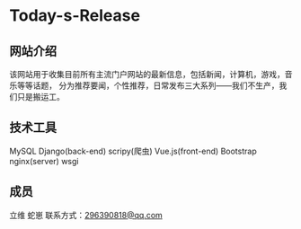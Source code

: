 # Today-s-Release

## 网站介绍

该网站用于收集目前所有主流门户网站的最新信息，包括新闻，计算机，游戏，音乐等等话题，
分为推荐要闻，个性推荐，日常发布三大系列——我们不生产，我们只是搬运工。

## 技术工具

MySQL
Django(back-end)
scripy(爬虫)
Vue.js(front-end)
Bootstrap
nginx(server)
wsgi

## 成员

立维
蛇崽
联系方式：296390818@qq.com
